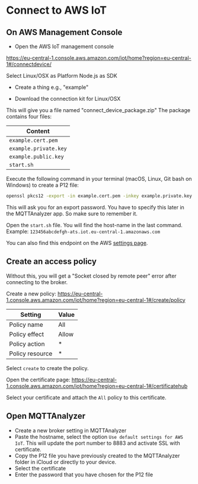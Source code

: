 # Connect to AWS IoT

## On AWS Management Console

- Open the AWS IoT management console

https://eu-central-1.console.aws.amazon.com/iot/home?region=eu-central-1#/connectdevice/

Select Linux/OSX as Platform
Node.js as SDK

- Create a thing e.g., "example"

- Download the connection kit for Linux/OSX

This will give you a file named "connect_device_package.zip"
The package contains four files:

| Content |
| --------------------- |
| `example.cert.pem` |
| `example.private.key` |
| `example.public.key` |
| `start.sh` |

Execute the following command in your terminal (macOS, Linux, Git bash on Windows) to create a P12 file:

```bash
openssl pkcs12 -export -in example.cert.pem -inkey example.private.key -out example.p12
```

This will ask you for an export password. You have to specify this later in the MQTTAnalyzer app. So make sure to remember it.

Open the `start.sh` file. You will find the host-name in the last command. 
Example: `123456abcdefgh-ats.iot.eu-central-1.amazonaws.com`

You can also find this endpoint on the AWS [settings page](https://eu-central-1.console.aws.amazon.com/iot/home?region=eu-central-1#/settings).

## Create an access policy

Without this, you will get a "Socket closed by remote peer" error after connecting to the broker.

Create a new policy:
https://eu-central-1.console.aws.amazon.com/iot/home?region=eu-central-1#/create/policy

| Setting         | Value |
| --------------- | ----- |
| Policy name     | All   |
| Policy effect   | Allow |
| Policy action   | *     |
| Policy resource | *     |

Select `create` to create the policy.

Open the certificate page:
https://eu-central-1.console.aws.amazon.com/iot/home?region=eu-central-1#/certificatehub

Select your certificate and attach the `All` policy to this certificate.

## Open MQTTAnalyzer

- Create a new broker setting in MQTTAnalyzer
- Paste the hostname, select the option `Use default settings for AWS IoT`. This will update the port number to 8883 and activate SSL with certificate.
- Copy the P12 file you have previously created to the MQTTAnalyzer folder in iCloud or directly to your device.
- Select the certificate
- Enter the password that you have chosen for the P12 file
